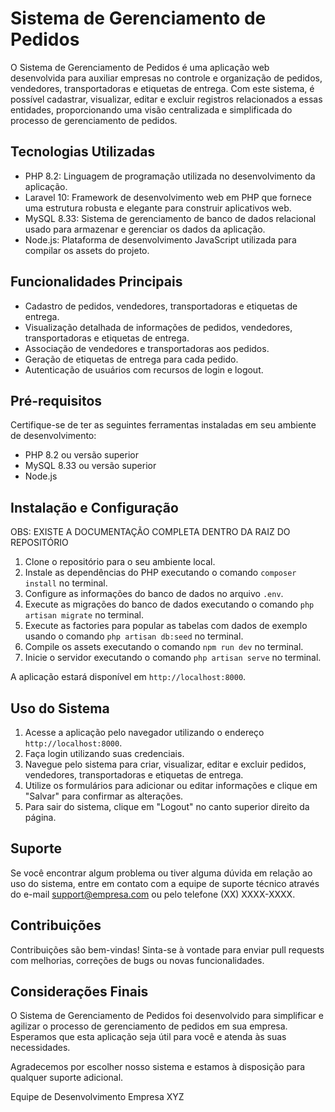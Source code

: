 # Sistema de Gerenciamento de Pedidos

O Sistema de Gerenciamento de Pedidos é uma aplicação web desenvolvida para auxiliar empresas no controle e organização de pedidos, vendedores, transportadoras e etiquetas de entrega. Com este sistema, é possível cadastrar, visualizar, editar e excluir registros relacionados a essas entidades, proporcionando uma visão centralizada e simplificada do processo de gerenciamento de pedidos.

## Tecnologias Utilizadas

- PHP 8.2: Linguagem de programação utilizada no desenvolvimento da aplicação.
- Laravel 10: Framework de desenvolvimento web em PHP que fornece uma estrutura robusta e elegante para construir aplicativos web.
- MySQL 8.33: Sistema de gerenciamento de banco de dados relacional usado para armazenar e gerenciar os dados da aplicação.
- Node.js: Plataforma de desenvolvimento JavaScript utilizada para compilar os assets do projeto.

## Funcionalidades Principais

- Cadastro de pedidos, vendedores, transportadoras e etiquetas de entrega.
- Visualização detalhada de informações de pedidos, vendedores, transportadoras e etiquetas de entrega.
- Associação de vendedores e transportadoras aos pedidos.
- Geração de etiquetas de entrega para cada pedido.
- Autenticação de usuários com recursos de login e logout.

## Pré-requisitos

Certifique-se de ter as seguintes ferramentas instaladas em seu ambiente de desenvolvimento:

- PHP 8.2 ou versão superior
- MySQL 8.33 ou versão superior
- Node.js

## Instalação e Configuração
OBS: EXISTE A DOCUMENTAÇÃO COMPLETA DENTRO DA RAIZ DO REPOSITÓRIO

1. Clone o repositório para o seu ambiente local.
2. Instale as dependências do PHP executando o comando `composer install` no terminal.
3. Configure as informações do banco de dados no arquivo `.env`.
4. Execute as migrações do banco de dados executando o comando `php artisan migrate` no terminal.
5. Execute as factories para popular as tabelas com dados de exemplo usando o comando `php artisan db:seed` no terminal.
6. Compile os assets executando o comando `npm run dev` no terminal.
7. Inicie o servidor executando o comando `php artisan serve` no terminal.

A aplicação estará disponível em `http://localhost:8000`.

## Uso do Sistema

1. Acesse a aplicação pelo navegador utilizando o endereço `http://localhost:8000`.
2. Faça login utilizando suas credenciais.
3. Navegue pelo sistema para criar, visualizar, editar e excluir pedidos, vendedores, transportadoras e etiquetas de entrega.
4. Utilize os formulários para adicionar ou editar informações e clique em "Salvar" para confirmar as alterações.
5. Para sair do sistema, clique em "Logout" no canto superior direito da página.

## Suporte

Se você encontrar algum problema ou tiver alguma dúvida em relação ao uso do sistema, entre em contato com a equipe de suporte técnico através do e-mail support@empresa.com ou pelo telefone (XX) XXXX-XXXX.

## Contribuições

Contribuições são bem-vindas! Sinta-se à vontade para enviar pull requests com melhorias, correções de bugs ou novas funcionalidades.

## Considerações Finais

O Sistema de Gerenciamento de Pedidos foi desenvolvido para simplificar e agilizar o processo de gerenciamento de pedidos em sua empresa. Esperamos que esta aplicação seja útil para você e atenda às suas necessidades.

Agradecemos por escolher nosso sistema e estamos à disposição para qualquer suporte adicional.

Equipe de Desenvolvimento Empresa XYZ
